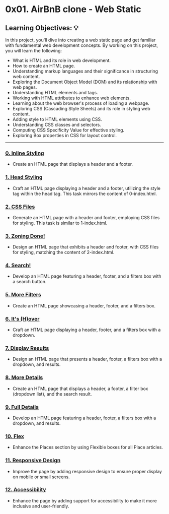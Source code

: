 # 0x01. AirBnB clone - Web Static

## Learning Objectives: :bulb:
In this project, you'll dive into creating a web static page and get familiar with fundamental web development concepts. By working on this project, you will learn the following:

* What is HTML and its role in web development.
* How to create an HTML page.
* Understanding markup languages and their significance in structuring web content.
* Exploring the Document Object Model (DOM) and its relationship with web pages.
* Understanding HTML elements and tags.
* Working with HTML attributes to enhance web elements.
* Learning about the web browser's process of loading a webpage.
* Exploring CSS (Cascading Style Sheets) and its role in styling web content.
* Adding style to HTML elements using CSS.
* Understanding CSS classes and selectors.
* Computing CSS Specificity Value for effective styling.
* Exploring Box properties in CSS for layout control.

---

### [0. Inline Styling](./0-index.html)
* Create an HTML page that displays a header and a footer.

### [1. Head Styling](./1-index.html)
* Craft an HTML page displaying a header and a footer, utilizing the style tag within the head tag. This task mirrors the content of 0-index.html.

### [2. CSS Files](./2-index.html)
* Generate an HTML page with a header and footer, employing CSS files for styling. This task is similar to 1-index.html.

### [3. Zoning Done!](./3-index.html)
* Design an HTML page that exhibits a header and footer, with CSS files for styling, matching the content of 2-index.html.

### [4. Search!](./4-index.html)
* Develop an HTML page featuring a header, footer, and a filters box with a search button.

### [5. More Filters](./5-index.html)
* Create an HTML page showcasing a header, footer, and a filters box.

### [6. It's (H)over](./6-index.html)
* Craft an HTML page displaying a header, footer, and a filters box with a dropdown.

### [7. Display Results](./7-index.html)
* Design an HTML page that presents a header, footer, a filters box with a dropdown, and results.

### [8. More Details](./8-index.html)
* Create an HTML page that displays a header, a footer, a filter box (dropdown list), and the search result.

### [9. Full Details](./100-index.html)
* Develop an HTML page featuring a header, footer, a filters box with a dropdown, and results.

### [10. Flex](./101-index.html)
* Enhance the Places section by using Flexible boxes for all Place articles.

### [11. Responsive Design](./102-index.html)
* Improve the page by adding responsive design to ensure proper display on mobile or small screens.

### [12. Accessibility](./103-index.html)
* Enhance the page by adding support for accessibility to make it more inclusive and user-friendly.